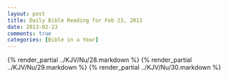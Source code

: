 ```yaml
---
layout: post
title: Daily Bible Reading for Feb 23, 2013
date: 2013-02-23
comments: true
categories: [Bible in a Year]
---
```

{% render_partial ../KJV/Nu/28.markdown %}
{% render_partial ../KJV/Nu/29.markdown %}
{% render_partial ../KJV/Nu/30.markdown %}
